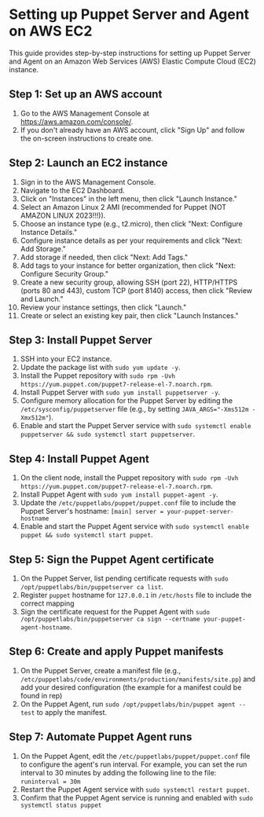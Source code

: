 # Setting up Puppet Server and Agent on AWS EC2

This guide provides step-by-step instructions for setting up Puppet Server and Agent on an Amazon Web Services (AWS) Elastic Compute Cloud (EC2) instance.

## Step 1: Set up an AWS account

1. Go to the AWS Management Console at https://aws.amazon.com/console/.
2. If you don't already have an AWS account, click "Sign Up" and follow the on-screen instructions to create one.

## Step 2: Launch an EC2 instance

1. Sign in to the AWS Management Console.
2. Navigate to the EC2 Dashboard.
3. Click on "Instances" in the left menu, then click "Launch Instance."
4. Select an Amazon Linux 2 AMI (recommended for Puppet (NOT AMAZON LINUX 2023!!!)).
5. Choose an instance type (e.g., t2.micro), then click "Next: Configure Instance Details."
6. Configure instance details as per your requirements and click "Next: Add Storage."
7. Add storage if needed, then click "Next: Add Tags."
8. Add tags to your instance for better organization, then click "Next: Configure Security Group."
9. Create a new security group, allowing SSH (port 22), HTTP/HTTPS (ports 80 and 443), custom TCP (port 8140) access, then click "Review and Launch."
10. Review your instance settings, then click "Launch."
11. Create or select an existing key pair, then click "Launch Instances."

## Step 3: Install Puppet Server

1. SSH into your EC2 instance.
2. Update the package list with `sudo yum update -y`.
3. Install the Puppet repository with `sudo rpm -Uvh https://yum.puppet.com/puppet7-release-el-7.noarch.rpm`.
4. Install Puppet Server with `sudo yum install puppetserver -y`.
5. Configure memory allocation for the Puppet Server by editing the `/etc/sysconfig/puppetserver` file (e.g., by setting `JAVA_ARGS="-Xms512m -Xmx512m"`).
6. Enable and start the Puppet Server service with `sudo systemctl enable puppetserver && sudo systemctl start puppetserver`.

## Step 4: Install Puppet Agent

1. On the client node, install the Puppet repository with `sudo rpm -Uvh https://yum.puppet.com/puppet7-release-el-7.noarch.rpm`.
2. Install Puppet Agent with `sudo yum install puppet-agent -y`.
3. Update the `/etc/puppetlabs/puppet/puppet.conf` file to include the Puppet Server's hostname:
`[main]
server = your-puppet-server-hostname`
4. Enable and start the Puppet Agent service with `sudo systemctl enable puppet && sudo systemctl start puppet`.

## Step 5: Sign the Puppet Agent certificate

1. On the Puppet Server, list pending certificate requests with `sudo /opt/puppetlabs/bin/puppetserver ca list`.
2. Register `puppet` hostname for `127.0.0.1` in `/etc/hosts` file to include the correct mapping
3. Sign the certificate request for the Puppet Agent with `sudo /opt/puppetlabs/bin/puppetserver ca sign --certname your-puppet-agent-hostname`.

## Step 6: Create and apply Puppet manifests

1. On the Puppet Server, create a manifest file (e.g., `/etc/puppetlabs/code/environments/production/manifests/site.pp`) and add your desired configuration (the example for a manifest could be found in rep)
2. On the Puppet Agent, run `sudo /opt/puppetlabs/bin/puppet agent --test` to apply the manifest.

## Step 7: Automate Puppet Agent runs

1. On the Puppet Agent, edit the `/etc/puppetlabs/puppet/puppet.conf` file to configure the agent's run interval. For example, you can set the run interval to 30 minutes by adding the following line to the file:
`runinterval = 30m`
2. Restart the Puppet Agent service with `sudo systemctl restart puppet`.
3. Confirm that the Puppet Agent service is running and enabled with `sudo systemctl status puppet`



